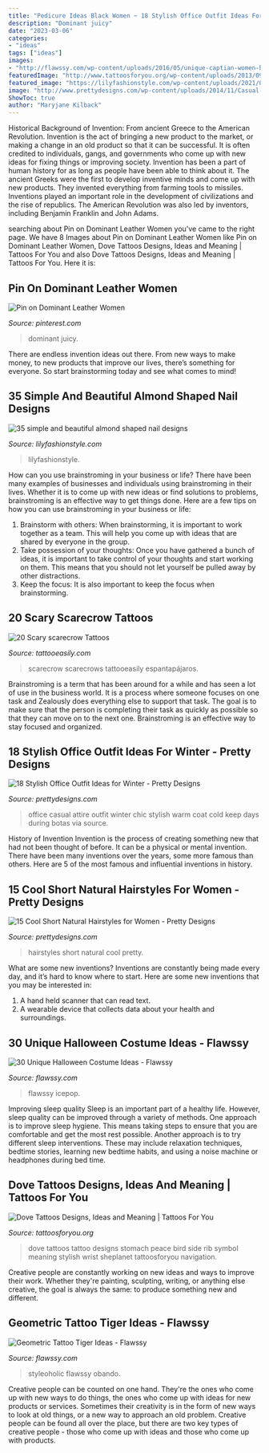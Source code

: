 ```yaml
---
title: "Pedicure Ideas Black Women ~ 18 Stylish Office Outfit Ideas For Winter"
description: "Dominant juicy"
date: "2023-03-06"
categories:
- "ideas"
tags: ["ideas"]
images:
- "http://flawssy.com/wp-content/uploads/2016/05/unique-captian-women-halloween-costume-1.jpg"
featuredImage: "http://www.tattoosforyou.org/wp-content/uploads/2013/09/Peace-Dove-Tattoos.jpg"
featured_image: "https://lilyfashionstyle.com/wp-content/uploads/2021/04/31-5-768x1152.jpg"
image: "http://www.prettydesigns.com/wp-content/uploads/2014/11/Casual-Chic-Office-Attire.jpg"
ShowToc: true
author: "Maryjane Kilback"
---
```



Historical Background of Invention: From ancient Greece to the American Revolution.
Invention is the act of bringing a new product to the market, or making a change in an old product so that it can be successful. It is often credited to individuals, gangs, and governments who come up with new ideas for fixing things or improving society. Invention has been a part of human history for as long as people have been able to think about it. The ancient Greeks were the first to develop inventive minds and come up with new products. They invented everything from farming tools to missiles. Inventions played an important role in the development of civilizations and the rise of republics. The American Revolution was also led by inventors, including Benjamin Franklin and John Adams.

	

		
searching about Pin on Dominant Leather Women you've came to the right page. We have 8 Images about Pin on Dominant Leather Women like Pin on Dominant Leather Women, Dove Tattoos Designs, Ideas and Meaning | Tattoos For You and also Dove Tattoos Designs, Ideas and Meaning | Tattoos For You. Here it is:
		
    
## Pin On Dominant Leather Women

<img loading=lazy src="https://i.pinimg.com/736x/f9/96/25/f99625df5f87747efecfd78e33107c2e.jpg" onerror="this.onerror=null;this.src='https://tse1.mm.bing.net/th?id=OIP.keBvkUXe79oozf3J9_oEmwHaK8&amp;pid=15.1';" alt="Pin on Dominant Leather Women">

_Source: pinterest.com_

>dominant juicy. 

	

There are endless invention ideas out there. From new ways to make money, to new products that improve our lives, there’s something for everyone. So start brainstorming today and see what comes to mind!

    
## 35 Simple And Beautiful Almond Shaped Nail Designs

<img loading=lazy src="https://lilyfashionstyle.com/wp-content/uploads/2021/04/31-5-768x1152.jpg" onerror="this.onerror=null;this.src='https://tse2.mm.bing.net/th?id=OIP.z0zP5cK2UUflcOSa590GmQHaLH&amp;pid=15.1';" alt="35 simple and beautiful almond shaped nail designs">

_Source: lilyfashionstyle.com_

>lilyfashionstyle. 

	

How can you use brainstroming in your business or life?
There have been many examples of businesses and individuals using brainstroming in their lives. Whether it is to come up with new ideas or find solutions to problems, brainstroming is an effective way to get things done. Here are a few tips on how you can use brainstroming in your business or life: 
1. Brainstorm with others: When brainstorming, it is important to work together as a team. This will help you come up with ideas that are shared by everyone in the group. 
2. Take possession of your thoughts: Once you have gathered a bunch of ideas, it is important to take control of your thoughts and start working on them. This means that you should not let yourself be pulled away by other distractions. 
3. Keep the focus: It is also important to keep the focus when brainstorming.

    
## 20 Scary Scarecrow Tattoos

<img loading=lazy src="http://www.tattooeasily.com/wp-content/uploads/2013/08/8-Scarecrow-Tattoos.jpg" onerror="this.onerror=null;this.src='https://tse4.mm.bing.net/th?id=OIP.V7LdGP1zuo-9AlpObP_zWwHaLO&amp;pid=15.1';" alt="20 Scary scarecrow Tattoos">

_Source: tattooeasily.com_

>scarecrow scarecrows tattooeasily espantapájaros. 

	

Brainstroming is a term that has been around for a while and has seen a lot of use in the business world. It is a process where someone focuses on one task and Zealously does everything else to support that task. The goal is to make sure that the person is completing their task as quickly as possible so that they can move on to the next one. Brainstroming is an effective way to stay focused and organized.

    
## 18 Stylish Office Outfit Ideas For Winter - Pretty Designs

<img loading=lazy src="http://www.prettydesigns.com/wp-content/uploads/2014/11/Casual-Chic-Office-Attire.jpg" onerror="this.onerror=null;this.src='https://tse2.mm.bing.net/th?id=OIP.cabFuytA7dGgmt2omhOHNgHaK2&amp;pid=15.1';" alt="18 Stylish Office Outfit Ideas for Winter - Pretty Designs">

_Source: prettydesigns.com_

>office casual attire outfit winter chic stylish warm coat cold keep days during botas via source. 

	

History of Invention
Invention is the process of creating something new that had not been thought of before. It can be a physical or mental invention. There have been many inventions over the years, some more famous than others. Here are 5 of the most famous and influential inventions in history.

    
## 15 Cool Short Natural Hairstyles For Women - Pretty Designs

<img loading=lazy src="http://www.prettydesigns.com/wp-content/uploads/2013/09/Short-hairstyles-for-black-women.jpg" onerror="this.onerror=null;this.src='https://tse2.mm.bing.net/th?id=OIP.Gqf-UkaSELJyOC-FoRbgfgHaLC&amp;pid=15.1';" alt="15 Cool Short Natural Hairstyles for Women - Pretty Designs">

_Source: prettydesigns.com_

>hairstyles short natural cool pretty. 

	

What are some new inventions?
Inventions are constantly being made every day, and it’s hard to know where to start. Here are some new inventions that you may be interested in: 
1. A hand held scanner that can read text.
2. A wearable device that collects data about your health and surroundings. 

    
## 30 Unique Halloween Costume Ideas - Flawssy

<img loading=lazy src="http://flawssy.com/wp-content/uploads/2016/05/unique-captian-women-halloween-costume-1.jpg" onerror="this.onerror=null;this.src='https://tse1.mm.bing.net/th?id=OIP.Uq4wD1EKPEPA0uU-CfVKqwHaL-&amp;pid=15.1';" alt="30 Unique Halloween Costume Ideas - Flawssy">

_Source: flawssy.com_

>flawssy icepop. 

	

Improving sleep quality
Sleep is an important part of a healthy life. However, sleep quality can be improved through a variety of methods. One approach is to improve sleep hygiene. This means taking steps to ensure that you are comfortable and get the most rest possible. Another approach is to try different sleep interventions. These may include relaxation techniques, bedtime stories, learning new bedtime habits, and using a noise machine or headphones during bed time.

    
## Dove Tattoos Designs, Ideas And Meaning | Tattoos For You

<img loading=lazy src="http://www.tattoosforyou.org/wp-content/uploads/2013/09/Peace-Dove-Tattoos.jpg" onerror="this.onerror=null;this.src='https://tse1.mm.bing.net/th?id=OIP.oJCu_DiX6wtCfrGpqFuZOQHaJ4&amp;pid=15.1';" alt="Dove Tattoos Designs, Ideas and Meaning | Tattoos For You">

_Source: tattoosforyou.org_

>dove tattoos tattoo designs stomach peace bird side rib symbol meaning stylish wrist sheplanet tattoosforyou navigation. 

	

Creative people are constantly working on new ideas and ways to improve their work. Whether they're painting, sculpting, writing, or anything else creative, the goal is always the same: to produce something new and different.

    
## Geometric Tattoo Tiger Ideas - Flawssy

<img loading=lazy src="http://flawssy.com/wp-content/uploads/2016/12/Half-Sleeve-Japanese-Tiger-Tattoo.jpg" onerror="this.onerror=null;this.src='https://tse2.mm.bing.net/th?id=OIP.IaP63dnYbmxx6sYiK3VqmQHaJ4&amp;pid=15.1';" alt="Geometric Tattoo Tiger Ideas - Flawssy">

_Source: flawssy.com_

>styleoholic flawssy obando. 

	

Creative people can be counted on one hand. They're the ones who come up with new ways to do things, the ones who come up with ideas for new products or services. Sometimes their creativity is in the form of new ways to look at old things, or a new way to approach an old problem. Creative people can be found all over the place, but there are two key types of creative people - those who come up with ideas and those who come up with products.

